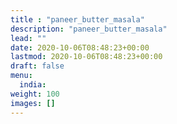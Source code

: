 ```yaml
---
title : "paneer_butter_masala"
description: "paneer_butter_masala"
lead: ""
date: 2020-10-06T08:48:23+00:00
lastmod: 2020-10-06T08:48:23+00:00
draft: false
menu:
  india:
weight: 100
images: []
---
```

